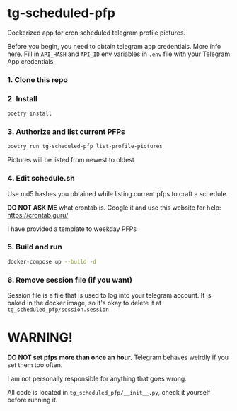 # tg-scheduled-pfp

Dockerized app for cron scheduled telegram profile pictures.

Before you begin, you need to obtain telegram app credentials. More info [here](https://core.telegram.org/api/obtaining_api_id).
Fill in `API_HASH` and `API_ID` env variables in `.env` file with your Telegram App credentials.

### 1. Clone this repo
### 2. Install

```bash
poetry install
```

### 3. Authorize and list current PFPs

```bash
poetry run tg-scheduled-pfp list-profile-pictures
```

Pictures will be listed from newest to oldest

### 4. Edit schedule.sh

Use md5 hashes you obtained while listing current pfps to craft a schedule.

**DO NOT ASK ME** what crontab is. Google it and use this website for help: https://crontab.guru/

I have provided a template to weekday PFPs

### 5. Build and run

```bash
docker-compose up --build -d
```

### 6. Remove session file (if you want)

Session file is a file that is used to log into your telegram account. 
It is baked in the docker image, so it's okay to delete it at `tg_scheduled_pfp/session.session`



# WARNING!

**DO NOT set pfps more than once an hour.** Telegram behaves weirdly if you set them too often.

I am not personally responsible for anything that goes wrong.

All code is located in `tg_scheduled_pfp/__init__.py`, check it yourself before running it.
